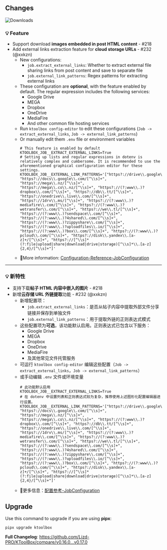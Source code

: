 ## Changes

![Downloads](https://img.shields.io/github/downloads/Ljzd-PRO/KToolBox/v0.17.0/total)

### 💡 Feature

- Support download **images embedded in post HTML content** - #218
- Add external links extraction feature for **cloud storage URLs** - #232 (@xxkzn)
  - New configurations:
    - `job.extract_external_links`: Whether to extract external file sharing links from post content and save to separate file
    - `job.external_link_patterns`: Regex patterns for extracting external links
  - These configuration are **optional**, with the feature enabled by default. The regular expression includes the following services:
    - Google Drive
    - MEGA
    - Dropbox
    - OneDrive
    - MediaFire
    - And other common file hosting services
  - Run `ktoolbox config-editor` to edit these configurations (`Job -> extract_external_links`, `Job -> external_link_patterns`)
  - Or manually edit them `.env` file or environment variables
    ```dotenv
    # This feature is enabled by default
    KTOOLBOX_JOB__EXTRACT_EXTERNAL_LINKS=True
    # Setting up lists and regular expressions in dotenv is relatively complex and cumbersome. It is recommended to use the aforementioned graphical configuration editor for these settings.
    KTOOLBOX_JOB__EXTERNAL_LINK_PATTERNS='["https?://drive\\.google\\.com/[^\\s]+", "https?://docs\\.google\\.com/[^\\s]+", "https?://mega\\.nz/[^\\s]+", "https?://mega\\.co\\.nz/[^\\s]+", "https?://(?:www\\.)?dropbox\\.com/[^\\s]+", "https?://db\\.tt/[^\\s]+", "https?://onedrive\\.live\\.com/[^\\s]+", "https?://1drv\\.ms/[^\\s]+", "https?://(?:www\\.)?mediafire\\.com/[^\\s]+", "https?://(?:www\\.)?wetransfer\\.com/[^\\s]+", "https?://we\\.tl/[^\\s]+", "https?://(?:www\\.)?sendspace\\.com/[^\\s]+", "https?://(?:www\\.)?4shared\\.com/[^\\s]+", "https?://(?:www\\.)?zippyshare\\.com/[^\\s]+", "https?://(?:www\\.)?uploadfiles\\.io/[^\\s]+", "https?://(?:www\\.)?box\\.com/[^\\s]+", "https?://(?:www\\.)?pcloud\\.com/[^\\s]+", "https?://disk\\.yandex\\.[a-z]+/[^\\s]+", "https?://[^\\s]*(?:file|upload|share|download|drive|storage)[^\\s]*\\.[a-z]{2,4}/[^\\s]+"]'
    ```
  - 📖More information: [Configuration-Reference-JobConfiguration](https://ktoolbox.readthedocs.io/latest/configuration/reference/#ktoolbox.configuration.JobConfiguration)

[//]: # (### 🪲 Fix)

- - -

### 💡 新特性

- 支持下载**帖子 HTML 内容中嵌入的图片** - #218
- 新增**云存储 URL 外链提取**功能 - #232 (@xxkzn)
  - 新增配置项：
    - `job.extract_external_links`：是否从帖子内容中提取外部文件分享链接并保存到单独文件
    - `job.external_link_patterns`：用于提取外链的正则表达式模式
  - 这些配置项为**可选**，该功能默认启用。正则表达式已包含以下服务：
    - Google Drive
    - MEGA
    - Dropbox
    - OneDrive
    - MediaFire
    - 及其他常见文件托管服务
  - 可运行 `ktoolbox config-editor` 编辑这些配置（`Job -> extract_external_links`，`Job -> external_link_patterns`）
  - 或手动编辑 `.env` 文件或环境变量
    ```dotenv
    # 此功能默认启用
    KTOOLBOX_JOB__EXTRACT_EXTERNAL_LINKS=True
    # 在 dotenv 中设置列表和正则表达式较为复杂，推荐使用上述图形化配置编辑器进行设置。
    KTOOLBOX_JOB__EXTERNAL_LINK_PATTERNS='["https?://drive\\.google\\.com/[^\\s]+", "https?://docs\\.google\\.com/[^\\s]+", "https?://mega\\.nz/[^\\s]+", "https?://mega\\.co\\.nz/[^\\s]+", "https?://(?:www\\.)?dropbox\\.com/[^\\s]+", "https?://db\\.tt/[^\\s]+", "https?://onedrive\\.live\\.com/[^\\s]+", "https?://1drv\\.ms/[^\\s]+", "https?://(?:www\\.)?mediafire\\.com/[^\\s]+", "https?://(?:www\\.)?wetransfer\\.com/[^\\s]+", "https?://we\\.tl/[^\\s]+", "https?://(?:www\\.)?sendspace\\.com/[^\\s]+", "https?://(?:www\\.)?4shared\\.com/[^\\s]+", "https?://(?:www\\.)?zippyshare\\.com/[^\\s]+", "https?://(?:www\\.)?uploadfiles\\.io/[^\\s]+", "https?://(?:www\\.)?box\\.com/[^\\s]+", "https?://(?:www\\.)?pcloud\\.com/[^\\s]+", "https?://disk\\.yandex\\.[a-z]+/[^\\s]+", "https?://[^\\s]*(?:file|upload|share|download|drive|storage)[^\\s]*\\.[a-z]{2,4}/[^\\s]+"]'
    ```
  - 📖更多信息：[配置参考-JobConfiguration](https://ktoolbox.readthedocs.io/latest/configuration/reference/#ktoolbox.configuration.JobConfiguration)
    
[//]: # (### 🪲 修复)

## Upgrade

Use this command to upgrade if you are using **pipx**:
```shell
pipx upgrade ktoolbox
```

**Full Changelog**: https://github.com/Ljzd-PRO/KToolBox/compare/v0.16.0...v0.17.0